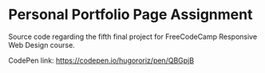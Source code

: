 # Personal Portfolio Page Assignment

Source code regarding the fifth final project for FreeCodeCamp Responsive Web Design course.

CodePen link: https://codepen.io/hugororiz/pen/QBGpjB
